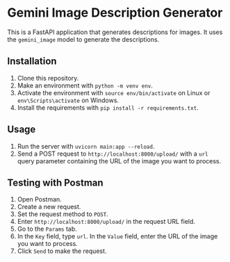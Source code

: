 # Gemini Image Description Generator

This is a FastAPI application that generates descriptions for images. It uses the `gemini_image` model to generate the descriptions.

## Installation

1. Clone this repository.
2. Make an environment with `python -m venv env`.
3. Activate the environment with `source env/bin/activate` on Linux or `env\Scripts\activate` on Windows.
4. Install the requirements with `pip install -r requirements.txt`.

## Usage

1. Run the server with `uvicorn main:app --reload`.
2. Send a POST request to `http://localhost:8000/upload/` with a `url` query parameter containing the URL of the image you want to process.

## Testing with Postman

1. Open Postman.
2. Create a new request.
3. Set the request method to `POST`.
4. Enter `http://localhost:8000/upload/` in the request URL field.
5. Go to the `Params` tab.
6. In the `Key` field, type `url`. In the `Value` field, enter the URL of the image you want to process.
7. Click `Send` to make the request.
